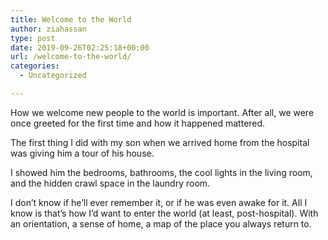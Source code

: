 ```yaml
---
title: Welcome to the World
author: ziahassan
type: post
date: 2019-09-26T02:25:18+00:00
url: /welcome-to-the-world/
categories:
  - Uncategorized

---
```

How we welcome new people to the world is important. After all, we were once greeted for the first time and how it happened mattered.

The first thing I did with my son when we arrived home from the hospital was giving him a tour of his house. 

I showed him the bedrooms, bathrooms, the cool lights in the living room, and the hidden crawl space in the laundry room. 

I don&#8217;t know if he&#8217;ll ever remember it, or if he was even awake for it. All I know is that&#8217;s how I&#8217;d want to enter the world (at least, post-hospital). With an orientation, a sense of home, a map of the place you always return to.